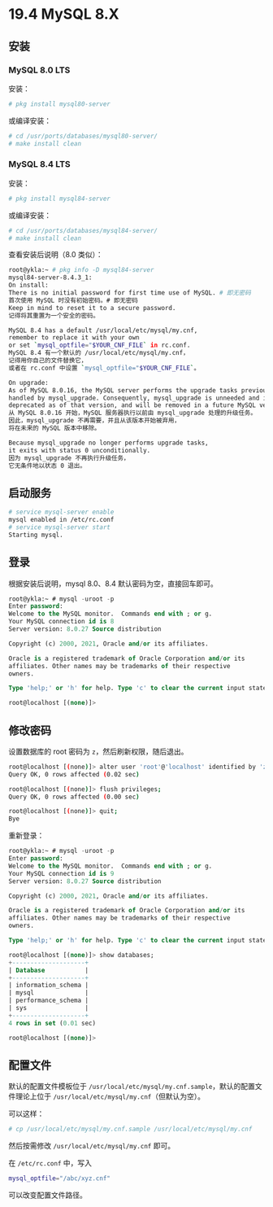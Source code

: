 # 19.4 MySQL 8.X


## 安装

### MySQL 8.0 LTS

安装：

```sh
# pkg install mysql80-server
```

或编译安装：

```sh
# cd /usr/ports/databases/mysql80-server/ 
# make install clean
```

### MySQL 8.4 LTS

安装：

```sh
# pkg install mysql84-server
```

或编译安装：

```sh
# cd /usr/ports/databases/mysql84-server/ 
# make install clean
```

查看安装后说明（8.0 类似）：

```sh
root@ykla:~ # pkg info -D mysql84-server
mysql84-server-8.4.3_1:
On install:
There is no initial password for first time use of MySQL. # 即无密码
首次使用 MySQL 时没有初始密码。# 即无密码
Keep in mind to reset it to a secure password.
记得将其重置为一个安全的密码。

MySQL 8.4 has a default /usr/local/etc/mysql/my.cnf,
remember to replace it with your own
or set `mysql_optfile="$YOUR_CNF_FILE` in rc.conf.
MySQL 8.4 有一个默认的 /usr/local/etc/mysql/my.cnf，
记得用你自己的文件替换它，
或者在 rc.conf 中设置 `mysql_optfile="$YOUR_CNF_FILE`。

On upgrade:
As of MySQL 8.0.16, the MySQL server performs the upgrade tasks previously
handled by mysql_upgrade. Consequently, mysql_upgrade is unneeded and is
deprecated as of that version, and will be removed in a future MySQL version.
从 MySQL 8.0.16 开始，MySQL 服务器执行以前由 mysql_upgrade 处理的升级任务。
因此，mysql_upgrade 不再需要，并且从该版本开始被弃用，
将在未来的 MySQL 版本中移除。

Because mysql_upgrade no longer performs upgrade tasks,
it exits with status 0 unconditionally.
因为 mysql_upgrade 不再执行升级任务，
它无条件地以状态 0 退出。
```

## 启动服务

```sh
# service mysql-server enable
mysql enabled in /etc/rc.conf
# service mysql-server start
Starting mysql.
```

## 登录

根据安装后说明，mysql 8.0、8.4 默认密码为空，直接回车即可。

```sql
root@ykla:~ # mysql -uroot -p
Enter password:
Welcome to the MySQL monitor.  Commands end with ; or g.
Your MySQL connection id is 8
Server version: 8.0.27 Source distribution

Copyright (c) 2000, 2021, Oracle and/or its affiliates.

Oracle is a registered trademark of Oracle Corporation and/or its
affiliates. Other names may be trademarks of their respective
owners.

Type 'help;' or 'h' for help. Type 'c' to clear the current input statement.

root@localhost [(none)]>
```

## 修改密码

设置数据库的 root 密码为 `z`，然后刷新权限，随后退出。

```sh
root@localhost [(none)]> alter user 'root'@'localhost' identified by 'z';
Query OK, 0 rows affected (0.02 sec)

root@localhost [(none)]> flush privileges;
Query OK, 0 rows affected (0.00 sec)

root@localhost [(none)]> quit;
Bye
```

重新登录：

```sql
root@ykla:~ # mysql -uroot -p
Enter password:
Welcome to the MySQL monitor.  Commands end with ; or g.
Your MySQL connection id is 9
Server version: 8.0.27 Source distribution

Copyright (c) 2000, 2021, Oracle and/or its affiliates.

Oracle is a registered trademark of Oracle Corporation and/or its
affiliates. Other names may be trademarks of their respective
owners.

Type 'help;' or 'h' for help. Type 'c' to clear the current input statement.

root@localhost [(none)]> show databases;
+--------------------+
| Database           |
+--------------------+
| information_schema |
| mysql              |
| performance_schema |
| sys                |
+--------------------+
4 rows in set (0.01 sec)

root@localhost [(none)]>
```

## 配置文件

默认的配置文件模板位于 `/usr/local/etc/mysql/my.cnf.sample`，默认的配置文件理论上位于 `/usr/local/etc/mysql/my.cnf`（但默认为空）。

可以这样：

```sh
# cp /usr/local/etc/mysql/my.cnf.sample /usr/local/etc/mysql/my.cnf
```

然后按需修改 `/usr/local/etc/mysql/my.cnf` 即可。

在 `/etc/rc.conf` 中，写入

```sh
mysql_optfile="/abc/xyz.cnf"
```

可以改变配置文件路径。

